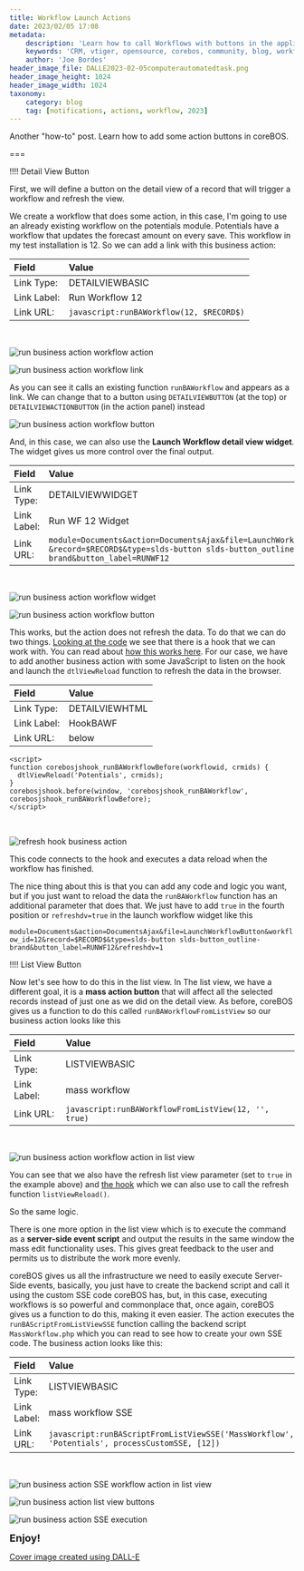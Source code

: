 ```yaml
---
title: Workflow Launch Actions
date: 2023/02/05 17:08
metadata:
    description: 'Learn how to call Workflows with buttons in the application.'
    keywords: 'CRM, vtiger, opensource, corebos, community, blog, workflow'
    author: 'Joe Bordes'
header_image_file: DALLE2023-02-05computerautomatedtask.png
header_image_height: 1024
header_image_width: 1024
taxonomy:
    category: blog
    tag: [notifications, actions, workflow, 2023]
---
```


Another "how-to" post. Learn how to add some action buttons in coreBOS.

===

 !!!! Detail View Button

First, we will define a button on the detail view of a record that will trigger a workflow and refresh the view.

We create a workflow that does some action, in this case, I'm going to use an already existing workflow on the potentials module. Potentials have a workflow that updates the forecast amount on every save. This workflow in my test installation is 12. So we can add a link with this business action:

| Field | Value |
|:------ |:----------- |
|Link Type:|DETAILVIEWBASIC|
|Link Label:|Run Workflow 12|
|Link URL:|`javascript:runBAWorkflow(12, $RECORD$)`|
<br>

![run business action workflow action](runBAWorkflowAction.png)

![run business action workflow link](runBAWorkflowLink.png)

As you can see it calls an existing function `runBAWorkflow` and appears as a link. We can change that to a button using `DETAILVIEWBUTTON` (at the top) or `DETAILVIEWACTIONBUTTON` (in the action panel) instead

![run business action workflow button](runBAWorkflowButton.png)

And, in this case, we can also use the **Launch Workflow detail view widget**. The widget gives us more control over the final output.

| Field | Value |
|:------ |:----------- |
|Link Type:|DETAILVIEWWIDGET|
|Link Label:|Run WF 12 Widget|
|Link URL:|`module=Documents&action=DocumentsAjax&file=LaunchWorkflowButton&workflow_id=12` `&record=$RECORD$&type=slds-button slds-button_outline-brand&button_label=RUNWF12`|
<br>

![run business action workflow widget](runBAWorkflowWidgetAction.png)

![run business action workflow button](runBAWorkflowWidgetButton.png)

This works, but the action does not refresh the data. To do that we can do two things. [Looking at the code](https://github.com/tsolucio/corebos/blob/master/include/js/general.js#L1493) we see that there is a hook that we can work with. You can read about [how this works here](https://corebos.com/docs_grav/developer-guide/architecture-concepts/corebosjshooks). For our case, we have to add another business action with some JavaScript to listen on the hook and launch the `dtlViewReload` function to refresh the data in the browser.

| Field | Value |
|:------ |:----------- |
|Link Type:|DETAILVIEWHTML|
|Link Label:|HookBAWF|
|Link URL:|below|
```JS
<script>
function corebosjshook_runBAWorkflowBefore(workflowid, crmids) {
  dtlViewReload('Potentials', crmids);
}
corebosjshook.before(window, 'corebosjshook_runBAWorkflow', corebosjshook_runBAWorkflowBefore);
</script>
```
<br>

![refresh hook business action](HookBA.png)

This code connects to the hook and executes a data reload when the workflow has finished.

The nice thing about this is that you can add any code and logic you want, but if you just want to reload the data the `runBAWorkflow` function has an additional parameter that does that. We just have to add `true` in the fourth position or `refreshdv=true` in the launch workflow widget like this

`module=Documents&action=DocumentsAjax&file=LaunchWorkflowButton&workflow_id=12&record=$RECORD$&type=slds-button slds-button_outline-brand&button_label=RUNWF12&refreshdv=1`

 !!!! List View Button

Now let's see how to do this in the list view. In The list view, we have a different goal, it is a **mass action button** that will affect all the selected records instead of just one as we did on the detail view. As before, coreBOS gives us a function to do this called `runBAWorkflowFromListView` so our business action looks like this

| Field | Value |
|:------ |:----------- |
|Link Type:|LISTVIEWBASIC|
|Link Label:|mass workflow|
|Link URL:|`javascript:runBAWorkflowFromListView(12, '', true)`|
<br>

![run business action workflow action in list view](runBAWorkflowLVAction.png)

You can see that we also have the refresh list view parameter (set to `true` in the example above) and [the hook](https://github.com/tsolucio/corebos/blob/master/include/js/ListView.js#L1185) which we can also use to call the refresh function `listViewReload()`.

So the same logic.

There is one more option in the list view which is to execute the command as a **server-side event script** and output the results in the same window the mass edit functionality uses. This gives great feedback to the user and permits us to distribute the work more evenly.

coreBOS gives us all the infrastructure we need to easily execute Server-Side events, basically, you just have to create the backend script and call it using the custom SSE code coreBOS has, but, in this case, executing workflows is so powerful and commonplace that, once again, coreBOS gives us a function to do this, making it even easier. The action executes the `runBAScriptFromListViewSSE` function calling the backend script `MassWorkflow.php` which you can read to see how to create your own SSE code. The business action looks like this:

| Field | Value |
|:------ |:----------- |
|Link Type:|LISTVIEWBASIC|
|Link Label:|mass workflow SSE|
|Link URL:|`javascript:runBAScriptFromListViewSSE('MassWorkflow', 'Potentials', processCustomSSE, [12])`|
<br>

![run business action SSE workflow action in list view](runBAWorkflowLVSSEAction.png)

![run business action list view buttons](runBAWorkflowLVbuttons.png)

![run business action SSE execution](runBAWorkflowSEEExecution.png)

**<span style="font-size:large">Enjoy!</span>**

<a href='https://openai.com/dall-e-2/'>Cover image created using DALL-E</a>